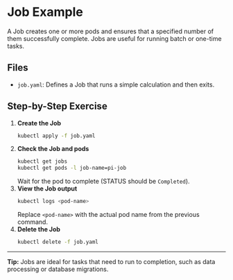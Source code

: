 # Job Example
A Job creates one or more pods and ensures that a specified number of them successfully complete. Jobs are useful for running batch or one-time tasks.

## Files
- `job.yaml`: Defines a Job that runs a simple calculation and then exits.

## Step-by-Step Exercise
1. **Create the Job**
   ```sh
   kubectl apply -f job.yaml
   ```
2. **Check the Job and pods**
   ```sh
   kubectl get jobs
   kubectl get pods -l job-name=pi-job
   ```
   Wait for the pod to complete (STATUS should be `Completed`).
3. **View the Job output**
   ```sh
   kubectl logs <pod-name>
   ```
   Replace `<pod-name>` with the actual pod name from the previous command.
4. **Delete the Job**
   ```sh
   kubectl delete -f job.yaml
   ```

---

**Tip:** Jobs are ideal for tasks that need to run to completion, such as data processing or database migrations.


